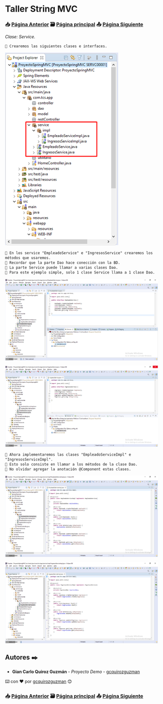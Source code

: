 # Taller String MVC                                                                       
### 📥 [Página Anterior](https://github.com/gcquirozguzman/java-spring-mvc-tcs-202004/tree/INSTC00001)          🗃️ [Página principal](https://github.com/gcquirozguzman/java-spring-mvc-tcs-202004)          📤 [Página Siguiente](https://github.com/gcquirozguzman/java-spring-mvc-tcs-202004/tree/XXXXX00001)

_Clase: Service._

```
📢 Crearemos las siguientes clases e interfaces.
```

![Error: imagen no ha sido cargada](https://github.com/gcquirozguzman/java-spring-mvc-tcs-202004/blob/master/imagenes/SERVC00001_1.png)

```
📢 En los service "EmpleadoService" e "IngresosService" crearemos los métodos que usaremos.
📢 Recordar que la parte Dao hace conección con la BD.
📢 La parte Service puede llamar a varias clases Dao.
📢 Para este ejemplo simple, solo 1 clase Service llama a 1 clase Dao.
```

![Error: imagen no ha sido cargada](https://github.com/gcquirozguzman/java-spring-mvc-tcs-202004/blob/master/imagenes/SERVC00001_2.png)

![Error: imagen no ha sido cargada](https://github.com/gcquirozguzman/java-spring-mvc-tcs-202004/blob/master/imagenes/SERVC00001_3.png)

```
📢 Ahora implementaremos las clases "EmpleadoServiceImpl" e "IngresosServiceImpl".
📢 Esto solo consiste en llamar a los métodos de la clase Dao.
📢 No olvidar agregar la anotación @Component estas clases. 
```

![Error: imagen no ha sido cargada](https://github.com/gcquirozguzman/java-spring-mvc-tcs-202004/blob/master/imagenes/SERVC00001_4.png)

![Error: imagen no ha sido cargada](https://github.com/gcquirozguzman/java-spring-mvc-tcs-202004/blob/master/imagenes/SERVC00001_5.png)

## Autores ✒️

* **Gian Carlo Quiroz Guzmán** - *Proyecto Demo* - [gcquirozguzman](https://github.com/gcquirozguzman)

⌨️ con ❤️ por [gcquirozguzman](https://github.com/gcquirozguzman) 😊

### 📥 [Página Anterior](https://github.com/gcquirozguzman/java-spring-mvc-tcs-202004/tree/INSTC00001)          🗃️ [Página principal](https://github.com/gcquirozguzman/java-spring-mvc-tcs-202004)          📤 [Página Siguiente](https://github.com/gcquirozguzman/java-spring-mvc-tcs-202004/tree/XXXXX00001)
